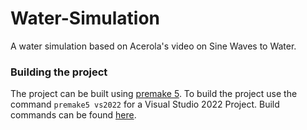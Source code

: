 # Water-Simulation
A water simulation based on Acerola's video on Sine Waves to Water.

### Building the project
The project can be built using [premake 5](https://premake.github.io/). To build the  project use the command `premake5 vs2022` for a Visual Studio 2022 Project. Build commands can be found [here](https://premake.github.io/docs/Using-Premake).